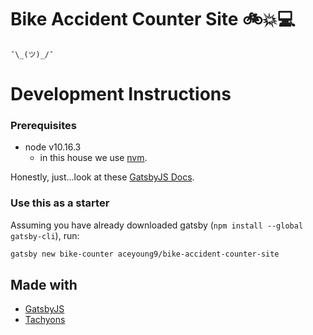 # Bike Accident Counter Site 🚲💥💻

`¯\_(ツ)_/¯`

# Development Instructions

### Prerequisites

- node v10.16.3
  - in this house we use [nvm](https://github.com/creationix/nvm).

Honestly, just...look at these [GatsbyJS Docs](https://www.gatsbyjs.org/docs/).

### Use this as a starter

Assuming you have already downloaded gatsby (`npm install --global gatsby-cli`), run:

```bash
gatsby new bike-counter aceyoung9/bike-accident-counter-site
```

## Made with

- [GatsbyJS](https://www.gatsbyjs.org/)
- [Tachyons](http://tachyons.io/)
